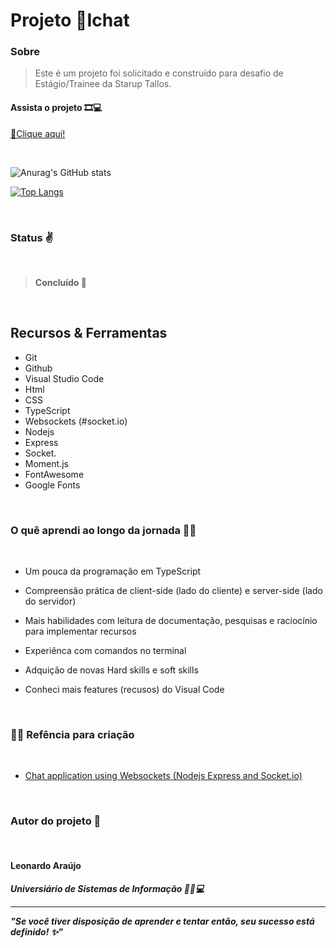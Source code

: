 <h1>Projeto 💬Ichat </h1>

### Sobre

> Este é um projeto foi solicitado e construído  para desafio de Estágio/Trainee da Starup Tallos.

#### Assista o projeto 🎞💻

<a href="">🔗Clique aqui!</a>

<br>

![Anurag's GitHub stats](https://github-readme-stats.vercel.app/api?username=araujoleonardo&show_icons=true&theme=dracula)

[![Top Langs](https://github-readme-stats.vercel.app/api/top-langs/?username=anuraghazra&layout=compact)](https://github.com/araujoleonardo310/github-readme-stats)

<br>

### Status ✌️

<br>

> **Concluído 🚀**

<br>

## Recursos & Ferramentas 


* Git<br>
* Github<br>
* Visual Studio Code<br>
* Html<br>
* CSS<br>
* TypeScript<br>
* Websockets (#socket.io) 
* Nodejs<br>
* Express<br>
* Socket.<br>
* Moment.js<br>
* FontAwesome<br>
* Google Fonts

<br>

### O quê aprendi ao longo da jornada 🧑‍💻

<br>


* Um pouca da programação em TypeScript 

* Compreensão prática de client-side (lado do cliente) e server-side (lado do servidor)


* Mais habilidades com leitura de documentação, pesquisas e raciocínio para implementar recursos

* Experiênca com comandos no terminal

* Adquição de novas Hard skills e soft skills

* Conheci mais features (recusos) do Visual Code

<br>

### 🐧🖖 Refência para criação

<br>

- [Chat application using Websockets (Nodejs Express and Socket.io)](https://youtube.com/playlist?list=PLdHg5T0SNpN09AlLBAYahKZUrAWsIL7No)

<br>

### Autor do projeto 👊

<br>

#### Leonardo Araújo <br>
***Universiário  de Sistemas de Informação 🧑‍🎓💻***
<hr>

***"Se você tiver disposição de aprender e tentar então, seu sucesso está definido! ✨"*** 

